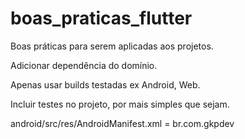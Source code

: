# boas_praticas_flutter
Boas práticas para serem aplicadas aos projetos.


Adicionar dependência do domínio.

Apenas usar builds testadas ex  Android, Web.

Incluir testes no projeto, por mais simples que sejam.

android/src/res/AndroidManifest.xml = br.com.gkpdev
